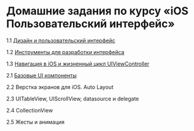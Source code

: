 # Домашние задания по курсу «iOS Пользовательский интерфейс»

1.1 [Дизайн и пользовательский интерфейс](/1.1.md)

1.2 [Инструменты для разработки интерфейса](/1.2.md)

1.3 [Навигация в iOS и жизненный цикл UIViewController](./1.3/README.md)

2.1 [Базовые UI компоненты](/2.1.md)

2.2 Верстка экранов для iOS. Auto Layout

2.3 UITableView, UIScrollView, datasource и delegate

2.4 CollectionView

2.5 Жесты и анимация
